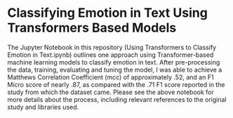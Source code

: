 # Classifying Emotion in Text Using Transformers Based Models

The Jupyter Notebook in this repository (Using Transformers to Classify Emotion in Text.ipynb) outlines one approach using Transformer-based machine learning models to classify emotion in text. After pre-processing the data, training, evaluating and tuning the model, I was able to achieve a Matthews Correlation Coefficient (mcc) of approximately .52, and an F1 Micro score of nearly .87, as compared with the .71 F1 score reported in the study from which the dataset came. Please see the above notebook for more details about the process, including relevant references to the original study and libraries used.
